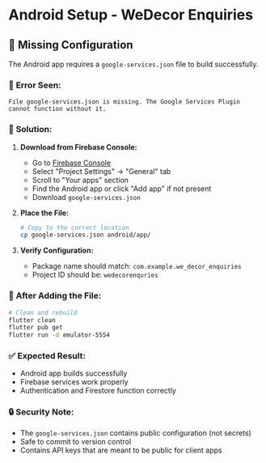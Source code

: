 # Android Setup - WeDecor Enquiries

## 🔧 Missing Configuration

The Android app requires a `google-services.json` file to build successfully.

### 📱 **Error Seen:**
```
File google-services.json is missing. The Google Services Plugin cannot function without it.
```

### 🚀 **Solution:**

1. **Download from Firebase Console:**
   - Go to [Firebase Console](https://console.firebase.google.com/project/wedecorenquries/settings/general)
   - Select "Project Settings" → "General" tab
   - Scroll to "Your apps" section
   - Find the Android app or click "Add app" if not present
   - Download `google-services.json`

2. **Place the File:**
   ```bash
   # Copy to the correct location
   cp google-services.json android/app/
   ```

3. **Verify Configuration:**
   - Package name should match: `com.example.we_decor_enquiries`
   - Project ID should be: `wedecorenquries`

### 🔨 **After Adding the File:**

```bash
# Clean and rebuild
flutter clean
flutter pub get
flutter run -d emulator-5554
```

### ✅ **Expected Result:**
- Android app builds successfully
- Firebase services work properly
- Authentication and Firestore function correctly

### 🔒 **Security Note:**
- The `google-services.json` contains public configuration (not secrets)
- Safe to commit to version control
- Contains API keys that are meant to be public for client apps





